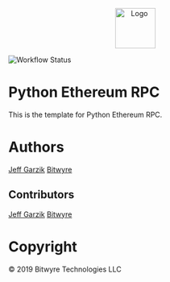 <p align="center">
  <a href="https://github.com/bitwyre">
    <img src="https://github.com/bitwyre/interface/blob/develop/static/images/logo.png?raw=true" alt="Logo" height="80" width="auto">
  </a>
</p>

![Workflow Status](https://github.com/bitwyre/python-ethrpc/workflows/Python%20Package/badge.svg)

# Python Ethereum RPC

This is the template for Python Ethereum RPC.

# Authors

[Jeff Garzik](https://github.com/jgarzik)
[Bitwyre](https://github.com/bitwyre)

## Contributors

[Jeff Garzik](https://github.com/jgarzik)
[Bitwyre](https://github.com/bitwyre)

# Copyright

&copy; 2019 Bitwyre Technologies LLC
